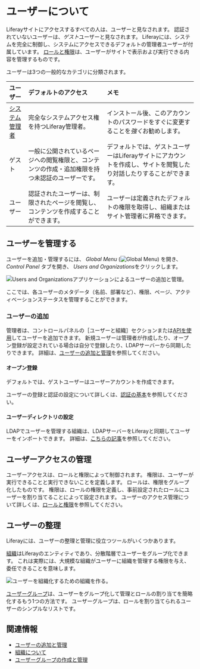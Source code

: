 # ユーザーについて

Liferayサイトにアクセスするすべての人は、ユーザーと見なされます。 認証されていないユーザーは、*ゲスト*ユーザーと見なされます。 Liferayには、システムを完全に制御し、システムにアクセスできるデフォルトの管理者ユーザーが付属しています。 [ロールと権限](../roles-and-permissions.md)は、ユーザーがサイトで表示および実行できる内容を管理するものです。

ユーザーは3つの一般的なカテゴリに分類されます。

| ユーザー                                                                  | デフォルトのアクセス                                       | メモ                                                            |
|:--------------------------------------------------------------------- |:------------------------------------------------ |:------------------------------------------------------------- |
| [システム管理者](../../getting-started/introduction-to-the-admin-account.md) | 完全なシステムアクセス権を持つLiferay管理者。                       | インストール後、このアカウントのパスワードをすぐに変更することを*強く*お勧めします。                   |
| ゲスト                                                                   | 一般に公開されているページへの閲覧権限と、コンテンツの作成・追加権限を持つ未認証のユーザーです。 | デフォルトでは、ゲストユーザーはLiferayサイトにアカウントを作成し、サイトを閲覧したり対話したりすることができます。 |
| ユーザー                                                                  | 認証されたユーザーは、制限されたページを閲覧し、コンテンツを作成することができます。       | ユーザーは定義されたデフォルトの権限を取得し、組織またはサイト管理者に昇格できます。                    |

## ユーザーを管理する

ユーザーを追加・管理するには、 *Global Menu* (![Global Menu](../../images/icon-applications-menu.png)) を開き、 *Control Panel* タブを開き、 *Users and Organizations*をクリックします。

![Users and Organizationsアプリケーションによるユーザーの追加と管理。](./understanding-users/images/01.png)

ここでは、各ユーザーのメタデータ（名前、部署など）、権限、ページ、アクティベーションステータスを管理することができます。

### ユーザーの追加

管理者は、コントロールパネルの［ユーザーと組織］セクションまたは[APIを使用](../developer-guide/user-account-api-basics.md)してユーザーを追加できます。 新規ユーザーは管理者が作成したり、オープン登録が設定されている場合は自分で登録したり、LDAPサーバーから同期したりできます。 詳細は、[ユーザーの追加と管理](./adding-and-managing-users.md)を参照してください。

#### オープン登録

デフォルトでは、ゲストユーザーはユーザーアカウントを作成できます。

ユーザーの登録と認証の設定について詳しくは、[認証の基本](../../installation-and-upgrades/securing-liferay/authentication-basics.md)を参照してください。

#### ユーザーディレクトリの設定

LDAPでユーザーを管理する組織は、LDAPサーバーをLiferayと同期してユーザーをインポートできます。 詳細は、[こちらの記事](../connecting-to-a-user-directory/connecting-to-an-ldap-directory.md)を参照してください。


<!-- #### Other Methods

Are there other methods of adding users? -->

## ユーザーアクセスの管理

ユーザーアクセスは、ロールと権限によって制御されます。 権限は、ユーザーが実行できることと実行できないことを定義します。 ロールは、権限をグループ化したものです。 権限は、ロールの権限を定義し、事前設定されたロールにユーザーを割り当てることによって設定されます。 ユーザーのアクセス管理について詳しくは、[ロールと権限](../roles-and-permissions.md)を参照してください。

## ユーザーの整理

Liferayには、ユーザーの整理と管理に役立つツールがいくつかあります。

[組織](../organizations/understanding-organizations.md)はLiferayのエンティティであり、分散階層でユーザーをグループ化できます。 これは実際には、大規模な組織がユーザーに組織を管理する権限を与え、委任できることを意味します。

![ユーザーを組織化するための組織を作る。](./understanding-users/images/02.png)

[ユーザーグループ](../user-groups/creating-and-managing-user-groups.md)は、ユーザーをグループ化して管理とロールの割り当てを簡略化するもう1つの方法です。 ユーザーグループは、ロールを割り当てられるユーザーのシンプルなリストです。

## 関連情報

* [ユーザーの追加と管理](./adding-and-managing-users.md)
* [組織について](../organizations/understanding-organizations.md)
* [ユーザーグループの作成と管理](../user-groups/creating-and-managing-user-groups.md)
